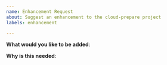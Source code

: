 ```yaml
---
name: Enhancement Request
about: Suggest an enhancement to the cloud-prepare project
labels: enhancement

---
```

<!-- Please only use this template for submitting enhancement requests -->

**What would you like to be added**:

**Why is this needed**:

